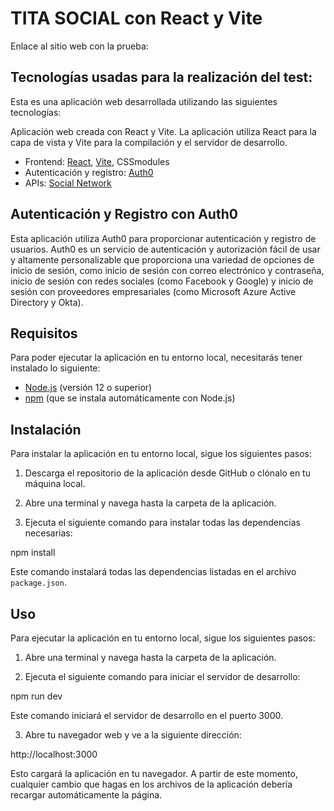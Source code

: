 # TITA SOCIAL con React y Vite

Enlace al sitio web con la prueba:

## Tecnologías usadas para la realización del test:

Esta es una aplicación web desarrollada utilizando las siguientes tecnologías:

Aplicación web creada con React y Vite. La aplicación utiliza React para la capa de vista y Vite para la compilación y el servidor de desarrollo.

- Frontend: [React](https://es.reactjs.org/), [Vite](https://vitejs.dev/), CSSmodules
- Autenticación y registro: [Auth0](https://auth0.com/docs)
- APIs: [Social Network](https://dummyapi.io/)

## Autenticación y Registro con Auth0

Esta aplicación utiliza Auth0 para proporcionar autenticación y registro de usuarios. Auth0 es un servicio de autenticación y autorización fácil de usar y altamente personalizable que proporciona una variedad de opciones de inicio de sesión, como inicio de sesión con correo electrónico y contraseña, inicio de sesión con redes sociales (como Facebook y Google) y inicio de sesión con proveedores empresariales (como Microsoft Azure Active Directory y Okta).

## Requisitos

Para poder ejecutar la aplicación en tu entorno local, necesitarás tener instalado lo siguiente:

- [Node.js](https://nodejs.org) (versión 12 o superior)
- [npm](https://www.npmjs.com/) (que se instala automáticamente con Node.js)

## Instalación

Para instalar la aplicación en tu entorno local, sigue los siguientes pasos:

1. Descarga el repositorio de la aplicación desde GitHub o clónalo en tu máquina local.

2. Abre una terminal y navega hasta la carpeta de la aplicación.

3. Ejecuta el siguiente comando para instalar todas las dependencias necesarias:

npm install

Este comando instalará todas las dependencias listadas en el archivo `package.json`.

## Uso

Para ejecutar la aplicación en tu entorno local, sigue los siguientes pasos:

1. Abre una terminal y navega hasta la carpeta de la aplicación.

2. Ejecuta el siguiente comando para iniciar el servidor de desarrollo:

npm run dev

Este comando iniciará el servidor de desarrollo en el puerto 3000.

3. Abre tu navegador web y ve a la siguiente dirección:

http://localhost:3000

Esto cargará la aplicación en tu navegador. A partir de este momento, cualquier cambio que hagas en los archivos de la aplicación debería recargar automáticamente la página.
